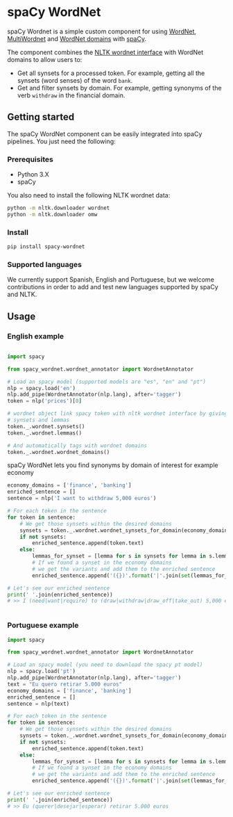# spaCy WordNet

spaCy Wordnet is a simple custom component for using [WordNet](https://wordnet.princeton.edu/), [MultiWordnet](http://multiwordnet.fbk.eu/english/home.php) and [WordNet domains](http://wndomains.fbk.eu/) with [spaCy](http://spacy.io).

The component combines the [NLTK wordnet interface](http://www.nltk.org/howto/wordnet.html) with WordNet domains to allow users to:

* Get all synsets for a processed token. For example, getting all the synsets (word senses) of the word ``bank``.
* Get and filter synsets by domain. For example, getting synonyms of the verb ``withdraw`` in the financial domain.

 
## Getting started
The spaCy WordNet component can be easily integrated into spaCy pipelines. You just need the following:
### Prerequisites

* Python 3.X
* spaCy

You also need to install the following NLTK wordnet data:

````bash
python -m nltk.downloader wordnet
python -m nltk.downloader omw
````
### Install

````bash
pip install spacy-wordnet
````


### Supported languages
We currently support Spanish, English and Portuguese, but we welcome contributions in order to add and test new languages supported by spaCy and NLTK.

## Usage


### English example

````python

import spacy

from spacy_wordnet.wordnet_annotator import WordnetAnnotator 

# Load an spacy model (supported models are "es", "en" and "pt") 
nlp = spacy.load('en')
nlp.add_pipe(WordnetAnnotator(nlp.lang), after='tagger')
token = nlp('prices')[0]

# wordnet object link spacy token with nltk wordnet interface by giving acces to
# synsets and lemmas 
token._.wordnet.synsets()
token._.wordnet.lemmas()

# And automatically tags with wordnet domains
token._.wordnet.wordnet_domains()
````

spaCy WordNet lets you find synonyms by domain of interest for example economy
````python
economy_domains = ['finance', 'banking']
enriched_sentence = []
sentence = nlp('I want to withdraw 5,000 euros')

# For each token in the sentence
for token in sentence:
    # We get those synsets within the desired domains
    synsets = token._.wordnet.wordnet_synsets_for_domain(economy_domains)
    if not synsets:
        enriched_sentence.append(token.text)
    else:
        lemmas_for_synset = [lemma for s in synsets for lemma in s.lemma_names()]
        # If we found a synset in the economy domains
        # we get the variants and add them to the enriched sentence
        enriched_sentence.append('({})'.format('|'.join(set(lemmas_for_synset))))

# Let's see our enriched sentence
print(' '.join(enriched_sentence))
# >> I (need|want|require) to (draw|withdraw|draw_off|take_out) 5,000 euros
    
````

### Portuguese example

```python
import spacy

from spacy_wordnet.wordnet_annotator import WordnetAnnotator 

# Load an spacy model (you need to download the spacy pt model) 
nlp = spacy.load('pt')
nlp.add_pipe(WordnetAnnotator(nlp.lang), after='tagger')
text = "Eu quero retirar 5.000 euros"
economy_domains = ['finance', 'banking']
enriched_sentence = []
sentence = nlp(text)

# For each token in the sentence
for token in sentence:
    # We get those synsets within the desired domains
    synsets = token._.wordnet.wordnet_synsets_for_domain(economy_domains)
    if not synsets:
        enriched_sentence.append(token.text)
    else:
        lemmas_for_synset = [lemma for s in synsets for lemma in s.lemma_names('por')]
        # If we found a synset in the economy domains
        # we get the variants and add them to the enriched sentence
        enriched_sentence.append('({})'.format('|'.join(set(lemmas_for_synset))))

# Let's see our enriched sentence
print(' '.join(enriched_sentence))
# >> Eu (querer|desejar|esperar) retirar 5.000 euros
```



